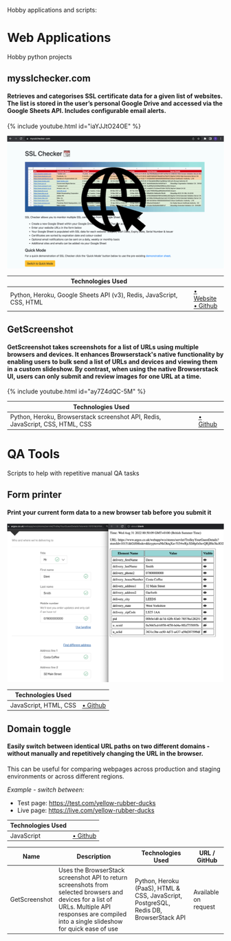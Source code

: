 Hobby applications and scripts:

# Web Applications

Hobby python projects

## mysslchecker.com

#### Retrieves and categorises SSL certificate data for a given list of websites. The list is stored in the user’s personal Google Drive and accessed via the Google Sheets API. Includes configurable email alerts.

{% include youtube.html id="iaYJJtO24OE" %}

<a href="https://mysslchecker.com/" target="_blank"><img src="my-ssl-checker-www.png" alt="mysslchecker" width="640"></a>

| Technologies Used                                                    |                                                                                                   |
| -------------------------------------------------------------------- | ------------------------------------------------------------------------------------------------- |
| Python, Heroku, Google Sheets API (v3), Redis, JavaScript, CSS, HTML | [• Website](https://mysslchecker.com)<br />[• Github](https://github.com/rintin-tim/mysslchecker) |

## GetScreenshot

#### GetScreenshot takes screenshots for a list of URLs using multiple browsers and devices. It enhances Browserstack's native functionality by enabling users to bulk send a list of URLs and devices and viewing them in a custom slideshow. By contrast, when using the native Browserstack UI, users can only submit and review images for one URL at a time.

{% include youtube.html id="ay7Z4dQC-5M" %}


| Technologies Used                                                                                      |                                                        |
| ------------------------------------------------------------------------------------------------------ | ------------------------------------------------------ |
| Python, Heroku, Browserstack screenshot API, Redis, JavaScript, CSS, HTML, CSS | [• Github](https://github.com/rintin-tim/mysslchecker) |

# QA Tools

Scripts to help with repetitive manual QA tasks

## Form printer

#### Print your current form data to a new browser tab before you submit it

<a href="https://github.com/rintin-tim/print_form" target="_blank"><img src="print-form.png" alt="print form example" width="640"></a>

| Technologies Used     |                                                      |
| --------------------- | ---------------------------------------------------- |
| JavaScript, HTML, CSS | [• Github](https://github.com/rintin-tim/print_form) |

## Domain toggle

#### Easily switch between identical URL paths on two different domains - without manually and repetitively changing the URL in the browser.

This can be useful for comparing webpages across production and staging environments or across different regions.

_Example - switch between:_

- Test page: https://test.com/yellow-rubber-ducks
- Live page: https://live.com/yellow-rubber-ducks

| Technologies Used |                                                         |
| ----------------- | ------------------------------------------------------- |
| JavaScript        | [• Github](https://github.com/rintin-tim/domain_toggle) |

| Name          | Description                                                                                                                                                                                         | Technologies Used                                                                     | URL / GitHub         |
| ------------- | --------------------------------------------------------------------------------------------------------------------------------------------------------------------------------------------------- | ------------------------------------------------------------------------------------- | -------------------- |
| GetScreenshot | Uses the BrowserStack screenshot API to return screenshots from selected browsers and devices for a list of URLs. Multiple API responses are compiled into a single slideshow for quick ease of use | Python, Heroku (PaaS), HTML & CSS, JavaScript, PostgreSQL, Redis DB, BrowserStack API | Available on request |
